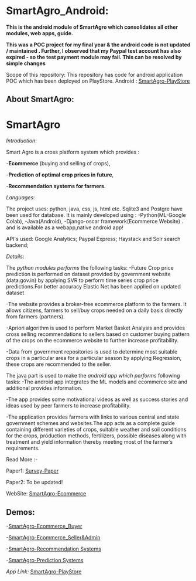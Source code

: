 # SmartAgro_Android:

**This is the android module of SmartAgro which consolidates all other modules, web apps, guide.**

**This was a POC project for my final year & the android code is not updated / maintained . Further, I observed that my Paypal test account has also expired - so the test  payment module may fail. This can be resolved by simple changes**

Scope of this repository:
This repository has code for android application POC which has been deployed on PlayStore.
  Android :
  [SmartAgro-PlayStore](https://play.google.com/store/apps/details?id=com.sneha.smartagro)


About SmartAgro:
-------------------------------------------------------------------------------------------------------------------------------------------------------------------------------------------------------------------------------------------
# SmartAgro

*Introduction*:

Smart Agro is a cross platform system which provides :

-**Ecommerce** (buying and selling of crops),

-**Prediction of optimal crop prices in future**,

-**Recommendation systems for farmers.**

*Languages*:


The project uses: python, java, css, js, html etc. Sqlite3 and Postgre have been used for database.
It is mainly developed using :
-Python(ML-Google Colab),
-Java(Android),
-Django-oscar framework(Ecommerce Website) .
and is available as a webapp,native android app!

API's used:
Google Analytics;
Paypal Express;
Haystack and Solr search backend;

*Details*:


The *python modules performs* the following tasks:
  -Future Crop price prediction is performed on dataset provided by government website (data.gov.in) by applying SVR to perform time series crop price predictions.For better accuracy Elastic Net has been applied on updated dataset

  -The website provides a broker-free ecommerce platform to the farmers. It allows citizens, farmers to sell/buy crops needed on a daily basis directly from farmers (partners).

  -Apriori algorithm is used to perform Market Basket Analysis and provides cross selling recommendations to sellers  based on customer buying pattern of the crops on the ecommerce website to further increase profitability.

  -Data from government repositories is used to determine most suitable crops in a particular area for a particular season by applying Regression, these crops are recommended to the seller.

The java part is used to make the *android app which performs* following tasks:
  -The android app integrates the ML models and ecommerce site and additional provides information.

  -The app provides some motivational videos as well as success stories and ideas used by peer farmers to increase profitability.

  -The application provides farmers with links to various central and state government schemes and websites.The app acts as a complete guide containing different varieties of crops, 
  suitable weather and soil conditions for the crops, production methods, fertilizers, possible diseases along with treatment and yield information thereby meeting most of the farmer’s requirements.

  
Read More :-

Paper1:
  [Survey-Paper](http://ijsrd.com/Article.php?manuscript=IJSRDV6I100248)
  
Paper2:
  To be updated!
  
WebSite:
  [SmartAgro-Ecommerce](https://smartagroecom.pythonanywhere.com/)
  

Demos:
------------------------------------------------------------------------------------------------------------------------

-[SmartAgro-Ecommerce_Buyer](https://drive.google.com/file/d/1f9vDAmvBEvEVlo6LQEpLa5VmEDFmyFux/view?usp=sharing)


-[SmartAgro-Ecommerce_Seller&Admin](https://drive.google.com/file/d/1-3RnuCrpiyhKKd3S4R2w7TEPZTsoCwZz/view?usp=sharing)


-[SmartAgro-Recommendation Systems](https://drive.google.com/file/d/1-5zUOuAL0g3oixkQ5lSGBTxP6abzPrkU/view?usp=sharing)


-[SmartAgro-Prediction Systems](https://drive.google.com/file/d/1-9s8Cap6RrKnc4h6Xu7PfANhOx7eDb0I/view?usp=sharing)


*App Link:*
[SmartAgro-PlayStore](https://play.google.com/store/apps/details?id=com.sneha.smartagro)
